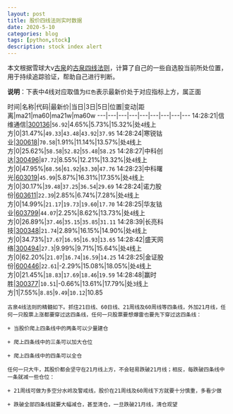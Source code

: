 ```yaml
---
layout: post
title: 股价四线法则实时数据
date: 2020-5-10
categories: blog
tags: [python,stock]
description: stock index alert
---
```



本文根据雪球大v[古泉](https://xueqiu.com/u/7148646888)的[古泉四线法则](https://xueqiu.com/7148646888/130498192)，计算了自己的一些自选股当前所处位置，用于持续追踪验证，帮助自己进行判断。

**说明**：下表中4线对应取值为`红色`表示最新价处于对应指标上方，属正面

时间|名称|代码|最新价|当日|3日|5日|位置|变动|距离|ma21|ma60|ma21w|ma60w
---|---|---|---|---|---|---|---|---
14:28:21|信维通信|[300136](https://xueqiu.com/S/SZ300136)|`56.92`|4.65%|5.73%|15.32%|处`4`线上方|0|31.47%|`49.33`|`43.48`|`43.92`|`37.95`
14:28:24|寒锐钴业|[300618](https://xueqiu.com/S/SZ300618)|`70.58`|1.91%|11.14%|13.57%|处`4`线上方|0|25.62%|`58.58`|`52.82`|`55.48`|`58.25`
14:28:27|中科创达|[300496](https://xueqiu.com/S/SZ300496)|`87.72`|8.55%|12.21%|13.32%|处`4`线上方|0|47.95%|`68.56`|`61.92`|`63.30`|`47.76`
14:28:23|中科曙光|[603019](https://xueqiu.com/S/SH603019)|`45.99`|5.87%|16.31%|17.35%|处`4`线上方|0|30.17%|`39.48`|`37.25`|`36.54`|`29.69`
14:28:24|诺力股份|[603611](https://xueqiu.com/S/SH603611)|`22.39`|2.85%|6.74%|7.28%|处`4`线上方|0|14.99%|`21.17`|`19.73`|`19.60`|`17.70`
14:28:25|华友钴业|[603799](https://xueqiu.com/S/SH603799)|`44.07`|2.25%|8.62%|13.73%|处`4`线上方|0|26.89%|`37.46`|`35.15`|`35.85`|`31.11`
14:28:39|长亮科技|[300348](https://xueqiu.com/S/SZ300348)|`21.74`|2.89%|16.15%|14.90%|处`4`线上方|0|34.73%|`17.67`|`16.95`|`16.93`|`13.65`
14:28:42|盛天网络|[300494](https://xueqiu.com/S/SZ300494)|`27.3`|9.99%|9.71%|15.64%|处`4`线上方|0|62.20%|`21.07`|`16.74`|`16.59`|`14.25`
14:28:25|金证股份|[600446](https://xueqiu.com/S/SH600446)|`22.61`|-2.29%|15.08%|18.05%|处`4`线上方|0|21.45%|`18.83`|`17.69`|`18.46`|`19.59`
14:28:48|赢时胜|[300377](https://xueqiu.com/S/SZ300377)|`10.51`|-0.66%|13.61%|17.79%|处`3`线上方|1|7.55%|`8.85`|`9.49`|`10.12`|10.85

```
古泉4线法则的精髓如下。抓住21日线、60日线、21周线及60周线等四条线，外加21月线，任何一只股票上涨都要穿过这四条线，任何一只股票要想爆雷也要先下穿过这四条线：

+ 当股价爬上四条线中的两条可以少量建仓

+ 爬上四条线中的三条可以加大仓位

+ 爬上四条线中的四条可以全仓

任何一只大牛，其股价都会坚守在21月线上方，不会轻易跌破21月线；相反，每跌破四条线中一条就减一些仓位：

+ 21周线可做为多空分水岭及警戒线，股价在21周线及60周线下方就要十分慎重，多看少做

+ 跌破全部四条线就要大幅减仓，甚至清仓，一旦跌破21月线，清仓观望
```
